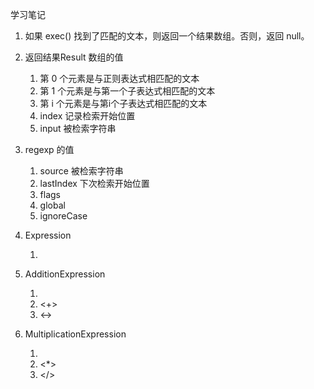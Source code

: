 学习笔记
1. 如果 exec() 找到了匹配的文本，则返回一个结果数组。否则，返回 null。
2. 返回结果Result 数组的值
    1. 第 0 个元素是与正则表达式相匹配的文本
    2. 第 1 个元素是与第一个子表达式相匹配的文本
    3. 第 i 个元素是与第i个子表达式相匹配的文本
    4. index 记录检索开始位置
    5. input 被检索字符串
    
3. regexp 的值
    1. source 被检索字符串
    2. lastIndex 下次检索开始位置
    3. flags
    4. global
    5. ignoreCase
    
4. Expression
    1. <AdditionExpression><EOF>

5. AdditionExpression
    1. <MultiplicationExpression>
    2. <AdditionExpression><+><MultiplicationExpression>
    3. <AdditionExpression><-><MultiplicationExpression>


6. MultiplicationExpression  
    1. <Number>
    2. <MultiplicationExpression><*><Number>
    3. <MultiplicationExpression></><Number>

  


